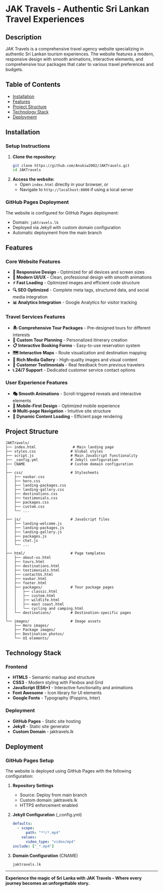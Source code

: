 # JAK Travels - Authentic Sri Lankan Travel Experiences

## Description

JAK Travels is a comprehensive travel agency website specializing in authentic Sri Lankan tourism experiences. The website features a modern, responsive design with smooth animations, interactive elements, and comprehensive tour packages that cater to various travel preferences and budgets.

## Table of Contents
- [Installation](#installation)
- [Features](#features)
- [Project Structure](#project-structure)
- [Technology Stack](#technology-stack)
- [Deployment](#deployment)

## Installation

### Setup Instructions

1. **Clone the repository:**
   ```bash
   git clone https://github.com/Anukiw2002/JAKTravels.git
   cd JAKTravels
   ```
2. **Access the website:**
   - Open `index.html` directly in your browser, or
   - Navigate to `http://localhost:8000` if using a local server

### GitHub Pages Deployment
The website is configured for GitHub Pages deployment:
- Domain: `jaktravels.lk`
- Deployed via Jekyll with custom domain configuration
- Automatic deployment from the main branch

## Features

### Core Website Features
- **📱 Responsive Design** - Optimized for all devices and screen sizes
- **🎨 Modern UI/UX** - Clean, professional design with smooth animations
- **⚡ Fast Loading** - Optimized images and efficient code structure
- **🔍 SEO Optimized** - Complete meta tags, structured data, and social media integration
- **📊 Analytics Integration** - Google Analytics for visitor tracking

### Travel Services Features
- **🏝️ Comprehensive Tour Packages** - Pre-designed tours for different interests
- **🎯 Custom Tour Planning** - Personalized itinerary creation
- **📋 Interactive Booking Forms** - Easy-to-use reservation system
- **🗺️ Interactive Maps** - Route visualization and destination mapping
- **📸 Rich Media Gallery** - High-quality images and visual content
- **💬 Customer Testimonials** - Real feedback from previous travelers
- **📞 24/7 Support** - Dedicated customer service contact options

### User Experience Features
- **🎭 Smooth Animations** - Scroll-triggered reveals and interactive elements
- **📱 Mobile-First Design** - Optimized mobile experience
- **🌐 Multi-page Navigation** - Intuitive site structure
- **🔄 Dynamic Content Loading** - Efficient page rendering

## Project Structure

```
JAKTravels/
├── index.html                 # Main landing page
├── styles.css                # Global styles
├── script.js                 # Main JavaScript functionality
├── _config.yml               # Jekyll configuration
├── CNAME                     # Custom domain configuration
│
├── css/                      # Stylesheets
│   ├── navbar.css
│   ├── hero.css
│   ├── landing-packages.css
│   ├── landing-gallery.css
│   ├── destinations.css
│   ├── testimonials.css
│   ├── packages.css
│   ├── custom.css
│   └── ...
│
├── js/                       # JavaScript files
│   ├── landing-welcome.js
│   ├── landing-packages.js
│   ├── landing-gallery.js
│   ├── packages.js
│   ├── chat.js
│   └── ...
│
├── html/                     # Page templates
│   ├── about-us.html
│   ├── tours.html
│   ├── destinations.html
│   ├── testimonials.html
│   ├── contactUs.html
│   ├── navbar.html
│   ├── footer.html
│   ├── packages/             # Tour package pages
│   │   ├── classic.html
│   │   ├── custom.html
│   │   ├── wildlife.html
│   │   ├── east coast.html
│   │   └── cycling and camping.html
│   └── destinations/         # Destination-specific pages
│
└── images/                   # Image assets
    ├── Hero images/
    ├── Package images/
    ├── Destination photos/
    └── UI elements/
```

## Technology Stack

### Frontend
- **HTML5** - Semantic markup and structure
- **CSS3** - Modern styling with Flexbox and Grid
- **JavaScript (ES6+)** - Interactive functionality and animations
- **Font Awesome** - Icon library for UI elements
- **Google Fonts** - Typography (Poppins, Inter)

### Deployment
- **GitHub Pages** - Static site hosting
- **Jekyll** - Static site generator
- **Custom Domain** - jaktravels.lk

## Deployment

### GitHub Pages Setup
The website is deployed using GitHub Pages with the following configuration:

1. **Repository Settings**
   - Source: Deploy from main branch
   - Custom domain: jaktravels.lk
   - HTTPS enforcement enabled

2. **Jekyll Configuration** (_config.yml)
   ```yaml
   defaults:
     - scope:
         path: "**/*.mp4"
       values:
         video_type: "video/mp4"
   include: ["_*.mp4"]
   ```

3. **Domain Configuration** (CNAME)
   ```
   jaktravels.lk
   ```

---

**Experience the magic of Sri Lanka with JAK Travels - Where every journey becomes an unforgettable story.**
